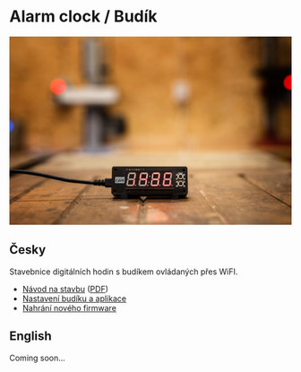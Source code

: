 # Alarm clock / Budík

![Dice](doc/pictures/kit.jpg)

## Česky

Stavebnice digitálních hodin s budíkem ovládaných přes WiFI.

* [Návod na stavbu](doc/manual-cz.md) ([PDF](doc/manual-cz.pdf))
* [Nastavení budíku a aplikace](doc/blynk-cz.md)
* [Nahrání nového firmware](doc/firmware-cz.md)

## English

Coming soon...
